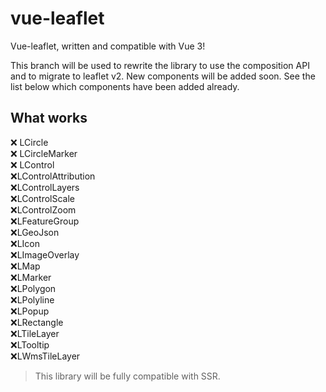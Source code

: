# vue-leaflet

Vue-leaflet, written and compatible with Vue 3!

This branch will be used to rewrite the library to use the composition API and to migrate to leaflet v2. New components will be added soon. See the list below which components have been added already.

## What works

❌ LCircle \
❌ LCircleMarker \
❌ LControl\
❌LControlAttribution\
❌LControlLayers\
❌LControlScale\
❌LControlZoom\
❌LFeatureGroup\
❌LGeoJson\
❌LIcon\
❌LImageOverlay\
❌LMap\
❌LMarker\
❌LPolygon\
❌LPolyline\
❌LPopup\
❌LRectangle\
❌LTileLayer\
❌LTooltip\
❌LWmsTileLayer

> This library will be fully compatible with SSR.
